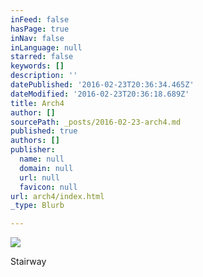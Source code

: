 ```yaml
---
inFeed: false
hasPage: true
inNav: false
inLanguage: null
starred: false
keywords: []
description: ''
datePublished: '2016-02-23T20:36:34.465Z'
dateModified: '2016-02-23T20:36:18.689Z'
title: Arch4
author: []
sourcePath: _posts/2016-02-23-arch4.md
published: true
authors: []
publisher:
  name: null
  domain: null
  url: null
  favicon: null
url: arch4/index.html
_type: Blurb

---
```

![](https://s3-us-west-2.amazonaws.com/the-grid-img/p/5f13329176dd5358fd9b67122f5985e7e92b912f.jpg)

Stairway